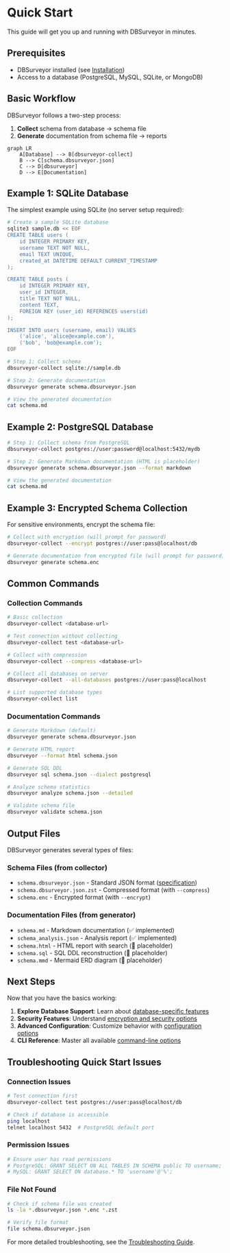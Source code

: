 # Quick Start

This guide will get you up and running with DBSurveyor in minutes.

## Prerequisites

- DBSurveyor installed (see [Installation](./installation.md))
- Access to a database (PostgreSQL, MySQL, SQLite, or MongoDB)

## Basic Workflow

DBSurveyor follows a two-step process:

1. **Collect** schema from database → schema file
2. **Generate** documentation from schema file → reports

```mermaid
graph LR
    A[Database] --> B[dbsurveyor-collect]
    B --> C[schema.dbsurveyor.json]
    C --> D[dbsurveyor]
    D --> E[Documentation]
```

## Example 1: SQLite Database

The simplest example using SQLite (no server setup required):

```bash
# Create a sample SQLite database
sqlite3 sample.db << EOF
CREATE TABLE users (
    id INTEGER PRIMARY KEY,
    username TEXT NOT NULL,
    email TEXT UNIQUE,
    created_at DATETIME DEFAULT CURRENT_TIMESTAMP
);

CREATE TABLE posts (
    id INTEGER PRIMARY KEY,
    user_id INTEGER,
    title TEXT NOT NULL,
    content TEXT,
    FOREIGN KEY (user_id) REFERENCES users(id)
);

INSERT INTO users (username, email) VALUES
    ('alice', 'alice@example.com'),
    ('bob', 'bob@example.com');
EOF

# Step 1: Collect schema
dbsurveyor-collect sqlite://sample.db

# Step 2: Generate documentation
dbsurveyor generate schema.dbsurveyor.json

# View the generated documentation
cat schema.md
```

## Example 2: PostgreSQL Database

```bash
# Step 1: Collect schema from PostgreSQL
dbsurveyor-collect postgres://user:password@localhost:5432/mydb

# Step 2: Generate Markdown documentation (HTML is placeholder)
dbsurveyor generate schema.dbsurveyor.json --format markdown

# View the generated documentation
cat schema.md
```

## Example 3: Encrypted Schema Collection

For sensitive environments, encrypt the schema file:

```bash
# Collect with encryption (will prompt for password)
dbsurveyor-collect --encrypt postgres://user:pass@localhost/db

# Generate documentation from encrypted file (will prompt for password)
dbsurveyor generate schema.enc
```

## Common Commands

### Collection Commands

```bash
# Basic collection
dbsurveyor-collect <database-url>

# Test connection without collecting
dbsurveyor-collect test <database-url>

# Collect with compression
dbsurveyor-collect --compress <database-url>

# Collect all databases on server
dbsurveyor-collect --all-databases postgres://user:pass@localhost

# List supported database types
dbsurveyor-collect list
```

### Documentation Commands

```bash
# Generate Markdown (default)
dbsurveyor generate schema.dbsurveyor.json

# Generate HTML report
dbsurveyor --format html schema.json

# Generate SQL DDL
dbsurveyor sql schema.json --dialect postgresql

# Analyze schema statistics
dbsurveyor analyze schema.json --detailed

# Validate schema file
dbsurveyor validate schema.json
```

## Output Files

DBSurveyor generates several types of files:

### Schema Files (from collector)

- `schema.dbsurveyor.json` - Standard JSON format ([specification](./json-schema-specification.md))
- `schema.dbsurveyor.json.zst` - Compressed format (with `--compress`)
- `schema.enc` - Encrypted format (with `--encrypt`)

### Documentation Files (from generator)

- `schema.md` - Markdown documentation (✅ implemented)
- `schema_analysis.json` - Analysis report (✅ implemented)
- `schema.html` - HTML report with search (🚧 placeholder)
- `schema.sql` - SQL DDL reconstruction (🚧 placeholder)
- `schema.mmd` - Mermaid ERD diagram (🚧 placeholder)

## Next Steps

Now that you have the basics working:

1. **Explore Database Support**: Learn about [database-specific features](./database-support.md)
2. **Security Features**: Understand [encryption and security options](./security.md)
3. **Advanced Configuration**: Customize behavior with [configuration options](./configuration.md)
4. **CLI Reference**: Master all available [command-line options](./cli-reference.md)

## Troubleshooting Quick Start Issues

### Connection Issues

```bash
# Test connection first
dbsurveyor-collect test postgres://user:pass@localhost/db

# Check if database is accessible
ping localhost
telnet localhost 5432  # PostgreSQL default port
```

### Permission Issues

```bash
# Ensure user has read permissions
# PostgreSQL: GRANT SELECT ON ALL TABLES IN SCHEMA public TO username;
# MySQL: GRANT SELECT ON database.* TO 'username'@'%';
```

### File Not Found

```bash
# Check if schema file was created
ls -la *.dbsurveyor.json *.enc *.zst

# Verify file format
file schema.dbsurveyor.json
```

For more detailed troubleshooting, see the [Troubleshooting Guide](./troubleshooting.md).
